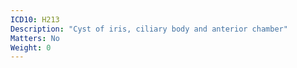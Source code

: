 ```yaml
---
ICD10: H213
Description: "Cyst of iris, ciliary body and anterior chamber"
Matters: No
Weight: 0
---
```


